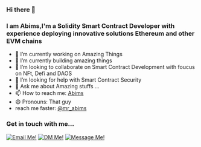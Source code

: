 ### Hi there 👋
### I am Abims,I'm a Solidity Smart Contract Developer with experience deploying innovative solutions Ethereum and other EVM chains   
- 🔭 I’m currently working on Amazing Things
- 🌱 I’m currently building amazing things
- 👯 I’m looking to collaborate on Smart Contract Development with foucus on NFt, Defi and DAOS
- 🤔 I’m looking for help with Smart Contract Security
- 💬 Ask me about Amazing stuffs ...
- 📫 How to reach me: [Abims](https://twitter.com/mr_abims)
- 😄 Pronouns: That guy
- reach me faster: [@mr_abims](https://twitter.com/mr_abims)
    

### Get in touch with me...

[<img src='https://res.cloudinary.com/letech-digital-solutions/image/upload/c_scale,w_32/v1643757205/gmail_sqb5rq.png' title='Email Me!'>](mailto://adebayoabimbola9@gmail.com)
[<img src='https://res.cloudinary.com/letech-digital-solutions/image/upload/c_scale,w_32/v1643581958/5296516_tweet_twitter_twitter_logo_icon_bge2m4.png' title='DM Me!'>](https://twitter.com/mr_abims)
[<img src='https://res.cloudinary.com/letech-digital-solutions/image/upload/c_scale,w_32/v1643581958/5296501_linkedin_network_linkedin_logo_icon_pi6n4y.png' title='Message Me!'>](https://www.linkedin.com/in/abimbola-adebayo01/)

